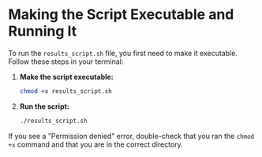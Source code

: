 # Making the Script Executable and Running It

To run the `results_script.sh` file, you first need to make it executable. Follow these steps in your terminal:

1. **Make the script executable:**

   ```bash
   chmod +x results_script.sh
   ```

2. **Run the script:**

   ```bash
   ./results_script.sh
   ```

If you see a "Permission denied" error, double-check that you ran the `chmod +x` command and that you are in the correct directory.